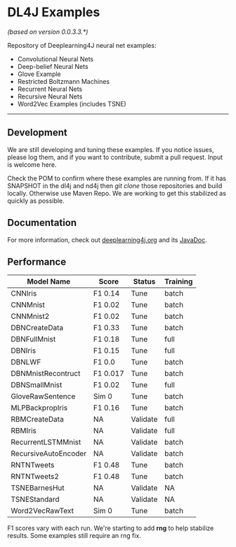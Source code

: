 DL4J Examples 
=========================
*(based on version 0.0.3.3.\*)*

Repository of Deeplearning4J neural net examples:

- Convolutional Neural Nets
- Deep-belief Neural Nets
- Glove Example
- Restricted Boltzmann Machines
- Recurrent Neural Nets
- Recursive Neural Nets
- Word2Vec Examples (includes TSNE)

---
## Development
We are still developing and tuning these examples. If you notice issues, please log them, and if you want to contribute, submit a pull request. Input is welcome here.

Check the POM to confirm where these examples are running from. If it has SNAPSHOT in the dl4j and nd4j then *git clone* those repositories and build locally. Otherwise use Maven Repo. We are working to get this stabilized as quickly as possible.

## Documentation
For more information, check out [deeplearning4j.org](http://deeplearning4j.org/) and its [JavaDoc](http://deeplearning4j.org/doc/).

## Performance

| **Model Name**      | **Score** | **Status**   | **Training**  |
|---------------------|-----------|--------------|---------------|
| CNNIris             | F1 0.14   | Tune         | batch         |
| CNNMnist            | F1 0.02   | Tune         | batch         |
| CNNMnist2           | F1 0.02   | Tune         | batch         |
| DBNCreateData       | F1 0.33   | Tune         | batch         |          	
| DBNFullMnist        | F1 0.18   | Tune         | full          |
| DBNIris             | F1 0.15   | Tune         | full          |
| DBNLWF              | F1 0.0    | Tune         | batch         |
| DBNMnistRecontruct  | F1 0.017  | Tune         | batch         |
| DBNSmallMnist       | F1 0.02   | Tune         | full          |
| GloveRawSentence    | Sim 0     | Tune         | batch         |
| MLPBackpropIris     | F1 0.16   | Tune         | batch         |
| RBMCreateData	      | NA        | Validate     | full          |
| RBMIris             | NA        | Validate     | full          |
| RecurrentLSTMMnist  | NA        | Validate     | batch         |
| RecursiveAutoEncoder| NA        | Validate     | batch         |
| RNTNTweets          | F1 0.48   | Tune         | batch         |
| RNTNTweets2         | F1 0.48   | Tune         | batch         |
| TSNEBarnesHut       | NA        | Validate     | NA            |
| TSNEStandard        | NA        | Validate     | NA            |
| Word2VecRawText     | Sim 0     | Tune         | batch         |
    

F1 scores vary with each run. We're starting to add **rng** to help stabilize results. Some examples still require an rng fix. 
